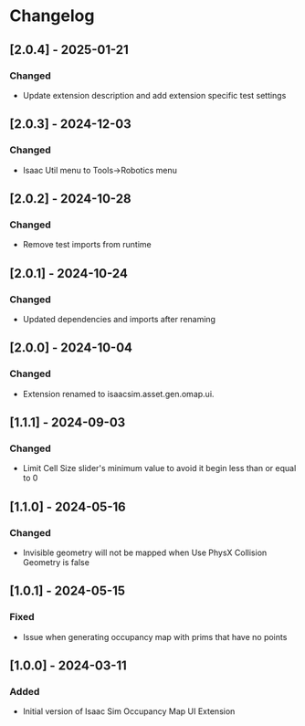 # Changelog

## [2.0.4] - 2025-01-21
### Changed
- Update extension description and add extension specific test settings

## [2.0.3] - 2024-12-03
### Changed
- Isaac Util menu to Tools->Robotics menu

## [2.0.2] - 2024-10-28
### Changed
- Remove test imports from runtime

## [2.0.1] - 2024-10-24
### Changed
- Updated dependencies and imports after renaming

## [2.0.0] - 2024-10-04
### Changed
- Extension  renamed to isaacsim.asset.gen.omap.ui.

## [1.1.1] - 2024-09-03
### Changed
- Limit Cell Size slider's minimum value to avoid it begin less than or equal to 0

## [1.1.0] - 2024-05-16
### Changed
- Invisible geometry will not be mapped when Use PhysX Collision Geometry is false

## [1.0.1] - 2024-05-15
### Fixed
- Issue when generating occupancy map with prims that have no points

## [1.0.0] - 2024-03-11
### Added
- Initial version of Isaac Sim Occupancy Map UI Extension
